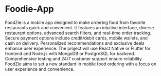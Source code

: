 # Foodie-App
FoodZie is a mobile app designed to make ordering food from favorite restaurants quick and convenient. It features an intuitive interface, diverse restaurant options, advanced search filters, and real-time order tracking. Secure payment options include credit/debit cards, mobile wallets, and cash on delivery. Personalized recommendations and exclusive deals enhance user experience. The project will use React Native or Flutter for frontend and Node.js with MongoDB or PostgreSQL for backend. Comprehensive testing and 24/7 customer support ensure reliability. FoodZie aims to set a new standard in mobile food ordering with a focus on user experience and convenience.
